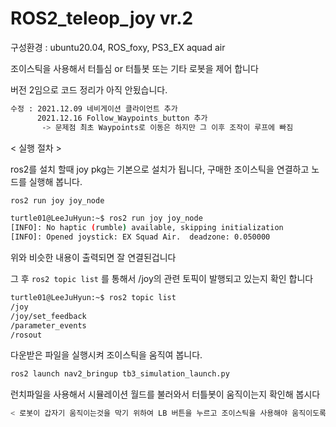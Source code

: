 # ROS2_teleop_joy vr.2

구성환경 : ubuntu20.04, ROS_foxy, PS3_EX aquad air

조이스틱을 사용해서 터틀심 or 터틀봇 또는 기타 로봇을 제어 합니다 

버전 2임으로 코드 정리가 아직 안됬습니다.

```bash
수정 : 2021.12.09 네비게이션 클라이언트 추가
      2021.12.16 Follow_Waypoints_button 추가
       -> 문제점 최초 Waypoints로 이동은 하지만 그 이후 조작이 루프에 빠짐
```

< 실행 절차 >

ros2를 설치 할때 joy pkg는 기본으로 설치가 됩니다, 구매한 조이스틱을 연결하고 노드를 실행해 봅니다.

```bash
ros2 run joy joy_node
```

```bash
turtle01@LeeJuHyun:~$ ros2 run joy joy_node 
[INFO]: No haptic (rumble) available, skipping initialization
[INFO]: Opened joystick: EX Squad Air.  deadzone: 0.050000
```
위와 비슷한 내용이 출력되면 잘 연결된겁니다 

그 후  ``` ros2 topic list ``` 를 통해서 /joy의 관련 토픽이 발행되고 있는지 확인 합니다 

```bash
turtle01@LeeJuHyun:~$ ros2 topic list 
/joy
/joy/set_feedback
/parameter_events
/rosout

```

다운받은 파일을 실행시켜 조이스틱을 움직여 봅니다.
```bash
ros2 launch nav2_bringup tb3_simulation_launch.py
```

런치파일을 사용해서 시뮬레이션 월드를 불러와서 터틀봇이 움직이는지 확인해 봅시다


```bash
< 로봇이 갑자기 움직이는것을 막기 위하여 LB 버튼을 누르고 조이스틱을 사용해야 움직이도록 만들었습니다 >
``` 


